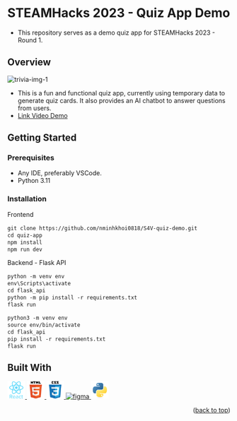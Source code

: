 <a name="readme-top"></a>

# STEAMHacks 2023 - Quiz App Demo

- This repository serves as a demo quiz app for STEAMHacks 2023 - Round 1.

## Overview
![trivia-img-1](https://github.com/nminhkhoi0818/Test-Readme/assets/88228252/a31f35b6-6197-402e-be5a-01b42f64fb86)
- This is a fun and functional quiz app, currently using temporary data to generate quiz cards. It also provides an AI chatbot to answer questions from users.
- [Link Video Demo](https://www.youtube.com/watch?v=SfAhaupaoHk)

## Getting Started

### Prerequisites

- Any IDE, preferably VSCode.
- Python 3.11

### Installation

Frontend
```
git clone https://github.com/nminhkhoi0818/S4V-quiz-demo.git
cd quiz-app
npm install
npm run dev
```

Backend - Flask API

```Window
python -m venv env
env\Scripts\activate
cd flask_api
python -m pip install -r requirements.txt
flask run
```

```MacOS
python3 -m venv env
source env/bin/activate
cd flask_api
pip install -r requirements.txt
flask run
```

## Built With

<p align="left"> 
  <a href="https://reactjs.org/" target="_blank" rel="noreferrer"> <img src="https://raw.githubusercontent.com/devicons/devicon/master/icons/react/react-original-wordmark.svg" alt="react" width="40" height="40"/> </a> 
  <a href="https://www.w3.org/html/" target="_blank" rel="noreferrer"> <img src="https://raw.githubusercontent.com/devicons/devicon/master/icons/html5/html5-original-wordmark.svg" alt="html5" width="40" height="40"/> </a> 
  <a href="https://www.w3schools.com/css/" target="_blank" rel="noreferrer"> <img src="https://raw.githubusercontent.com/devicons/devicon/master/icons/css3/css3-original-wordmark.svg" alt="css3" width="40" height="40"/> </a> 
  <a href="https://www.figma.com/" target="_blank" rel="noreferrer"> <img src="https://www.vectorlogo.zone/logos/figma/figma-icon.svg" alt="figma" width="40" height="40"/> </a> 
  <a href="https://www.python.org" target="_blank" rel="noreferrer"> <img src="https://raw.githubusercontent.com/devicons/devicon/master/icons/python/python-original.svg" alt="python" width="40" height="40"/> </a> 
</p>


<p align="right">(<a href="#readme-top">back to top</a>)</p>
